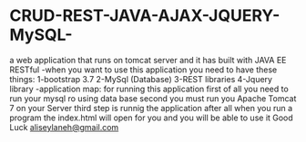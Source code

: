 # CRUD-REST-JAVA-AJAX-JQUERY-MySQL-
  a web application that runs on tomcat server and it has built with JAVA EE RESTful
-when you want to use this application you need to have these things:
1-bootstrap 3.7
2-MySql (Database)
3-REST libraries
4-Jquery library
-application map:
for running this application first of all you need to run your mysql ro using data base
second you must run you Apache Tomcat 7 on your Server
third step is runnig the application
after all when you run a program the index.html will open for you and you will be able to use it
Good Luck
aliseylaneh@gmail.com
